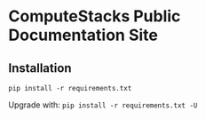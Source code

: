 # ComputeStacks Public Documentation Site

## Installation
`pip install -r requirements.txt`

Upgrade with: `pip install -r requirements.txt -U`

